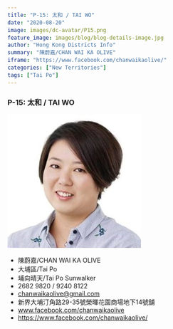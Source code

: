 ```yaml
---
title: "P-15: 太和 / TAI WO"
date: "2020-08-20"
image: images/dc-avatar/P15.png
feature_image: images/blog/blog-details-image.jpg
author: "Hong Kong Districts Info"
summary: "陳蔚嘉/CHAN WAI KA OLIVE"
iframe: "https://www.facebook.com/chanwaikaolive/"
categories: ["New Territories"]
tags: ["Tai Po"]
---
```


### P-15: 太和 / TAI WO  
![](/images/dc-avatar/P15.png)  

 - 陳蔚嘉/CHAN WAI KA OLIVE  
 - 大埔區/Tai Po  
 - 埔向晴天/Tai Po Sunwalker  
 - 2682 9820 / 9240 8122  
 - chanwaikaolive@gmail.com  
 - 新界大埔汀角路29-35號榮暉花園商場地下14號舖  
 - www.facebook.com/chanwaikaolive  
 - https://www.facebook.com/chanwaikaolive/
